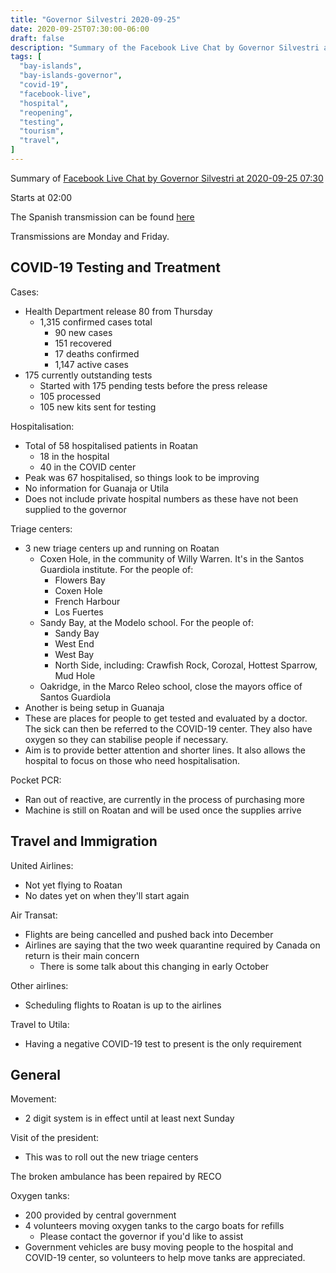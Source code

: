 ```yaml
---
title: "Governor Silvestri 2020-09-25"
date: 2020-09-25T07:30:00-06:00
draft: false
description: "Summary of the Facebook Live Chat by Governor Silvestri at 2020-09-25 07:30"
tags: [
  "bay-islands",
  "bay-islands-governor",
  "covid-19",
  "facebook-live",
  "hospital",
  "reopening",
  "testing",
  "tourism",
  "travel",
]
---
```


Summary of [Facebook Live Chat by Governor Silvestri at 2020-09-25
07:30](https://www.facebook.com/gobernacionislas/videos/363230955039273/)

Starts at 02:00

The Spanish transmission can be found
[here](https://www.facebook.com/gobernacionislas/videos/337413221008362/)

Transmissions are Monday and Friday.

COVID-19 Testing and Treatment
------------------------------

Cases:
* Health Department release 80 from Thursday
  * 1,315 confirmed cases total
    * 90 new cases
    * 151 recovered
    * 17 deaths confirmed
    * 1,147 active cases
* 175 currently outstanding tests
  * Started with 175 pending tests before the press release
  * 105 processed
  * 105 new kits sent for testing

Hospitalisation:
* Total of 58 hospitalised patients in Roatan
  * 18 in the hospital
  * 40 in the COVID center
* Peak was 67 hospitalised, so things look to be improving
* No information for Guanaja or Utila
* Does not include private hospital numbers as these have not been supplied to
  the governor

Triage centers:
* 3 new triage centers up and running on Roatan
  * Coxen Hole, in the community of Willy Warren. It's in the Santos Guardiola
    institute. For the people of:
    * Flowers Bay
    * Coxen Hole
    * French Harbour
    * Los Fuertes
  * Sandy Bay, at the Modelo school. For the people of:
    * Sandy Bay
    * West End
    * West Bay
    * North Side, including: Crawfish Rock, Corozal, Hottest Sparrow, Mud Hole
  * Oakridge, in the Marco Releo school, close the mayors office of Santos
    Guardiola
* Another is being setup in Guanaja
* These are places for people to get tested and evaluated by a doctor. The sick
  can then be referred to the COVID-19 center. They also have oxygen so they
  can stabilise people if necessary.
* Aim is to provide better attention and shorter lines. It also allows the
  hospital to focus on those who need hospitalisation.

Pocket PCR:
* Ran out of reactive, are currently in the process of purchasing more
* Machine is still on Roatan and will be used once the supplies arrive

Travel and Immigration
----------------------

United Airlines:
* Not yet flying to Roatan
* No dates yet on when they'll start again

Air Transat:
* Flights are being cancelled and pushed back into December
* Airlines are saying that the two week quarantine required by Canada on return
  is their main concern
  * There is some talk about this changing in early October

Other airlines:
* Scheduling flights to Roatan is up to the airlines

Travel to Utila:
* Having a negative COVID-19 test to present is the only requirement

General
-------

Movement:
* 2 digit system is in effect until at least next Sunday

Visit of the president:
* This was to roll out the new triage centers

The broken ambulance has been repaired by RECO

Oxygen tanks:
* 200 provided by central government
* 4 volunteers moving oxygen tanks to the cargo boats for refills
  * Please contact the governor if you'd like to assist
* Government vehicles are busy moving people to the hospital and COVID-19
  center, so volunteers to help move tanks are appreciated.
